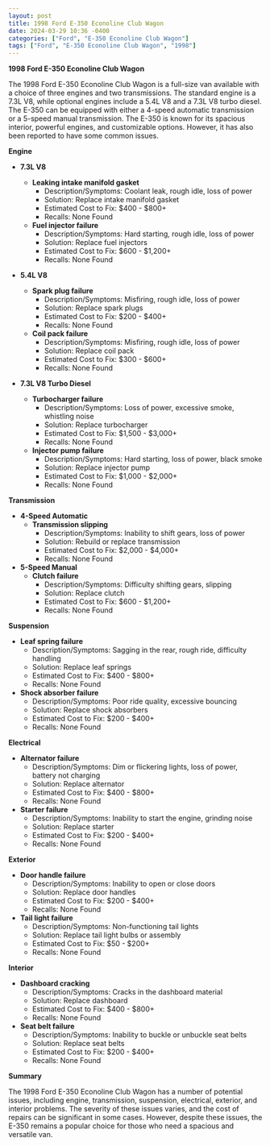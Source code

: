 ```yaml
---
layout: post
title: 1998 Ford E-350 Econoline Club Wagon
date: 2024-03-29 10:36 -0400
categories: ["Ford", "E-350 Econoline Club Wagon"]
tags: ["Ford", "E-350 Econoline Club Wagon", "1998"]
---
```

**1998 Ford E-350 Econoline Club Wagon**

The 1998 Ford E-350 Econoline Club Wagon is a full-size van available with a choice of three engines and two transmissions. The standard engine is a 7.3L V8, while optional engines include a 5.4L V8 and a 7.3L V8 turbo diesel. The E-350 can be equipped with either a 4-speed automatic transmission or a 5-speed manual transmission. The E-350 is known for its spacious interior, powerful engines, and customizable options. However, it has also been reported to have some common issues.

**Engine**

* **7.3L V8**
    * **Leaking intake manifold gasket**
        * Description/Symptoms: Coolant leak, rough idle, loss of power
        * Solution: Replace intake manifold gasket
        * Estimated Cost to Fix: $400 - $800+
        * Recalls: None Found
    * **Fuel injector failure**
        * Description/Symptoms: Hard starting, rough idle, loss of power
        * Solution: Replace fuel injectors
        * Estimated Cost to Fix: $600 - $1,200+
        * Recalls: None Found

* **5.4L V8**
    * **Spark plug failure**
        * Description/Symptoms: Misfiring, rough idle, loss of power
        * Solution: Replace spark plugs
        * Estimated Cost to Fix: $200 - $400+
        * Recalls: None Found
    * **Coil pack failure**
        * Description/Symptoms: Misfiring, rough idle, loss of power
        * Solution: Replace coil pack
        * Estimated Cost to Fix: $300 - $600+
        * Recalls: None Found

* **7.3L V8 Turbo Diesel**
    * **Turbocharger failure**
        * Description/Symptoms: Loss of power, excessive smoke, whistling noise
        * Solution: Replace turbocharger
        * Estimated Cost to Fix: $1,500 - $3,000+
        * Recalls: None Found
    * **Injector pump failure**
        * Description/Symptoms: Hard starting, loss of power, black smoke
        * Solution: Replace injector pump
        * Estimated Cost to Fix: $1,000 - $2,000+
        * Recalls: None Found

**Transmission**

* **4-Speed Automatic**
    * **Transmission slipping**
        * Description/Symptoms: Inability to shift gears, loss of power
        * Solution: Rebuild or replace transmission
        * Estimated Cost to Fix: $2,000 - $4,000+
        * Recalls: None Found
* **5-Speed Manual**
    * **Clutch failure**
        * Description/Symptoms: Difficulty shifting gears, slipping
        * Solution: Replace clutch
        * Estimated Cost to Fix: $600 - $1,200+
        * Recalls: None Found

**Suspension**

* **Leaf spring failure**
    * Description/Symptoms: Sagging in the rear, rough ride, difficulty handling
    * Solution: Replace leaf springs
    * Estimated Cost to Fix: $400 - $800+
    * Recalls: None Found
* **Shock absorber failure**
    * Description/Symptoms: Poor ride quality, excessive bouncing
    * Solution: Replace shock absorbers
    * Estimated Cost to Fix: $200 - $400+
    * Recalls: None Found

**Electrical**

* **Alternator failure**
    * Description/Symptoms: Dim or flickering lights, loss of power, battery not charging
    * Solution: Replace alternator
    * Estimated Cost to Fix: $400 - $800+
    * Recalls: None Found
* **Starter failure**
    * Description/Symptoms: Inability to start the engine, grinding noise
    * Solution: Replace starter
    * Estimated Cost to Fix: $200 - $400+
    * Recalls: None Found

**Exterior**

* **Door handle failure**
    * Description/Symptoms: Inability to open or close doors
    * Solution: Replace door handles
    * Estimated Cost to Fix: $200 - $400+
    * Recalls: None Found
* **Tail light failure**
    * Description/Symptoms: Non-functioning tail lights
    * Solution: Replace tail light bulbs or assembly
    * Estimated Cost to Fix: $50 - $200+
    * Recalls: None Found

**Interior**

* **Dashboard cracking**
    * Description/Symptoms: Cracks in the dashboard material
    * Solution: Replace dashboard
    * Estimated Cost to Fix: $400 - $800+
    * Recalls: None Found
* **Seat belt failure**
    * Description/Symptoms: Inability to buckle or unbuckle seat belts
    * Solution: Replace seat belts
    * Estimated Cost to Fix: $200 - $400+
    * Recalls: None Found

**Summary**

The 1998 Ford E-350 Econoline Club Wagon has a number of potential issues, including engine, transmission, suspension, electrical, exterior, and interior problems. The severity of these issues varies, and the cost of repairs can be significant in some cases. However, despite these issues, the E-350 remains a popular choice for those who need a spacious and versatile van.
